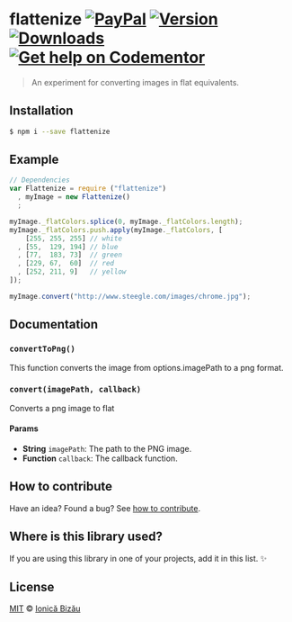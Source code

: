 # flattenize [![PayPal](https://img.shields.io/badge/%24-paypal-f39c12.svg)][paypal-donations] [![Version](https://img.shields.io/npm/v/flattenize.svg)](https://www.npmjs.com/package/flattenize) [![Downloads](https://img.shields.io/npm/dt/flattenize.svg)](https://www.npmjs.com/package/flattenize) [![Get help on Codementor](https://cdn.codementor.io/badges/get_help_github.svg)](https://www.codementor.io/johnnyb?utm_source=github&utm_medium=button&utm_term=johnnyb&utm_campaign=github)

> An experiment for converting images in flat equivalents.

## Installation

```sh
$ npm i --save flattenize
```

## Example

```js
// Dependencies
var Flattenize = require ("flattenize")
  , myImage = new Flattenize()
  ;

myImage._flatColors.splice(0, myImage._flatColors.length);
myImage._flatColors.push.apply(myImage._flatColors, [
    [255, 255, 255] // white
  , [55,  129, 194] // blue
  , [77,  183, 73]  // green
  , [229, 67,  60]  // red
  , [252, 211, 9]   // yellow
]);

myImage.convert("http://www.steegle.com/images/chrome.jpg");
```

## Documentation

### `convertToPng()`
This function converts the image from options.imagePath to a png format.

### `convert(imagePath, callback)`
Converts a png image to flat

#### Params
- **String** `imagePath`: The path to the PNG image.
- **Function** `callback`: The callback function.

## How to contribute
Have an idea? Found a bug? See [how to contribute][contributing].

## Where is this library used?
If you are using this library in one of your projects, add it in this list. :sparkles:

## License

[MIT][license] © [Ionică Bizău][website]

[paypal-donations]: https://www.paypal.com/cgi-bin/webscr?cmd=_s-xclick&hosted_button_id=RVXDDLKKLQRJW
[donate-now]: http://i.imgur.com/6cMbHOC.png

[license]: http://showalicense.com/?fullname=Ionic%C4%83%20Biz%C4%83u%20%3Cbizauionica%40gmail.com%3E%20(http%3A%2F%2Fionicabizau.net)&year=2014#license-mit
[website]: http://ionicabizau.net
[contributing]: /CONTRIBUTING.md
[docs]: /DOCUMENTATION.md